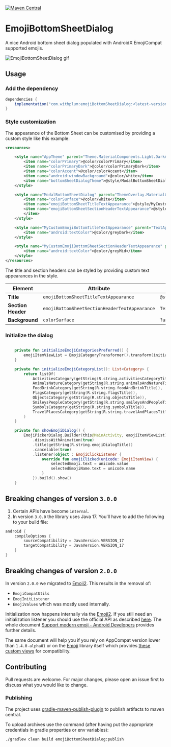 [![Maven Central](https://img.shields.io/maven-central/v/com.withplum/emojiBottomSheetDialog.svg?label=Maven%20Central)](https://search.maven.org/search?q=g:%22com.withplum%22%20AND%20a:%22emojiBottomSheetDialog%22)
# EmojiBottomSheetDialog
A nice Android bottom sheet dialog populated with AndroidX EmojiCompat supported emojis.

![EmojiBottomSheetDialog gif](https://i.imgur.com/0GisGjI.gif)

## Usage

### Add the dependency

```gradle
dependencies {
    implementation("com.withplum:emojiBottomSheetDialog:<latest-version>)
}
```

### Style customization

The appearance of the Bottom Sheet can be customised by providing a custom style like this example:

```xml
<resources>

    <style name="AppTheme" parent="Theme.MaterialComponents.Light.DarkActionBar">
        <item name="colorPrimary">@color/colorPrimary</item>
        <item name="colorPrimaryDark">@color/colorPrimaryDark</item>
        <item name="colorAccent">@color/colorAccent</item>
        <item name="android:windowBackground">@color/white</item>
        <item name="bottomSheetDialogTheme">@style/ModalBottomSheetDialog</item>
    </style>

    <style name="ModalBottomSheetDialog" parent="ThemeOverlay.MaterialComponents.BottomSheetDialog">
        <item name="colorSurface">@color/white</item>
        <item name="emojiBottomSheetTitleTextAppearance">@style/MyCustomEmojiBottomTitleTextAppearance</item>
        <item name="emojiBottomSheetSectionHeaderTextAppearance">@style/MyCustomEmojiBottomSheetSectionHeaderTextAppearance
        </item>
    </style>

    <style name="MyCustomEmojiBottomTitleTextAppearance" parent="TextAppearance.MaterialComponents.Headline6">
        <item name="android:textColor">@color/greyDark</item>
    </style>

    <style name="MyCustomEmojiBottomSheetSectionHeaderTextAppearance" parent="TextAppearance.MaterialComponents.Body1">
        <item name="android:textColor">@color/greyMid</item>
    </style>
</resources>
```

The title and section headers can be styled by providing custom text appearances in the style.

| Element            | Attribute                                     | Default value                                        |
|--------------------|-----------------------------------------------|------------------------------------------------------|
| **Title**          | `emojiBottomSheetTitleTextAppearance`         | `@style/TextAppearance.MaterialComponents.Headline6` |
| **Section Header** | `emojiBottomSheetSectionHeaderTextAppearance` | `TextAppearance.MaterialComponents.Body1`            |
| **Background**     | `colorSurface`                                | `?android:attr/colorSurface`                         |

### Initialize the dialog
```kotlin

    private fun initializeEmojiCategoriesPreferred() {
        emojiItemViewList = EmojiCategoryTransformer().transform(initializeEmojiCategoryList())
    }

    private fun initializeEmojiCategoryList(): List<Category> {
        return listOf(
            ActivitiesCategory(getString(R.string.activitiesCategoryTitle)),
            AnimalsNatureCategory(getString(R.string.animalsAndNatureTitle)),
            FoodDrinkCategory(getString(R.string.foodAndDrinkTitle)),
            FlagsCategory(getString(R.string.flagsTitle)),
            ObjectsCategory(getString(R.string.objectsTitle)),
            SmileysPeopleCategory(getString(R.string.smileysAndPeopleTitle)),
            SymbolsCategory(getString(R.string.symbolsTitle)),
            TravelPlacesCategory(getString(R.string.travelAndPlacesTitle))
        )
    }

    private fun showEmojiDialog() {
        EmojiPickerDialog.Builder(this@MainActivity, emojiItemViewList)
            .dismissWithAnimation(true)
            .title(getString(R.string.emojiDialogTitle))
            .cancelable(true)
            .listener(object : EmojiClickListener {
                override fun emojiClicked(unicode: EmojiItemView) {
                    selectedEmoji.text = unicode.value
                    selectedEmojiName.text = unicode.name
                }
            }).build().show()
    }
```

## Breaking changes of version `3.0.0`

1. Certain APIs have become `internal`.
2. In version `3.0.0` the library uses Java 17. You'll have to add the following to your build file:

```kotlin
android {
    compileOptions {
        sourceCompatibility = JavaVersion.VERSION_17
        targetCompatibility = JavaVersion.VERSION_17
    }
}
```

## Breaking changes of version `2.0.0`
In version `2.0.0` we migrated to [Emoji2](https://developer.android.com/jetpack/androidx/releases/emoji2).
This results in the removal of:
* `EmojiCompatUtils`
* `EmojInitListener`
* `EmojiValues` which was mostly used internally.

Initialization now happens internally via the [Emoji2](https://developer.android.com/jetpack/androidx/releases/emoji2).
If you still need an initialization listener you should use the official API as described [here](https://developer.android.com/develop/ui/views/text-and-emoji/emoji2#add-initialization-listeners).
The whole document [Support modern emoji - Android Developers](https://developer.android.com/develop/ui/views/text-and-emoji/emoji2) provides further details.

The same document will help you if you rely on AppCompat version lower than `1.4.0-alpha01` or on the [Emoji](https://developer.android.com/jetpack/androidx/releases/emoji)
library itself which provides [these custom views](https://developer.android.com/reference/kotlin/androidx/emoji/widget/package-summary) for compatibility.

## Contributing
Pull requests are welcome. For major changes, please open an issue first to discuss what you would like to change.

### Publishing
The project uses [gradle-maven-publish-plugin](https://github.com/vanniktech/gradle-maven-publish-plugin) to publish artifacts to maven central.

To upload archives use the command (after having put the appropriate credentials in gradle properties or env variables):

```
./gradlew clean build emojiBottomSheetDialog:publish
```
